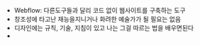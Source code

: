* Webflow: 다른도구들과 달리 코드 없이 웹사이트를 구축하는 도구
* 창조성에 타고난 재능을지니거나 화려한 예술가가 될 필요는 없음
* 디자인에는 규칙, 기술, 지침이 있고 나는 그걸 따르는 법을 배우면된다
* 